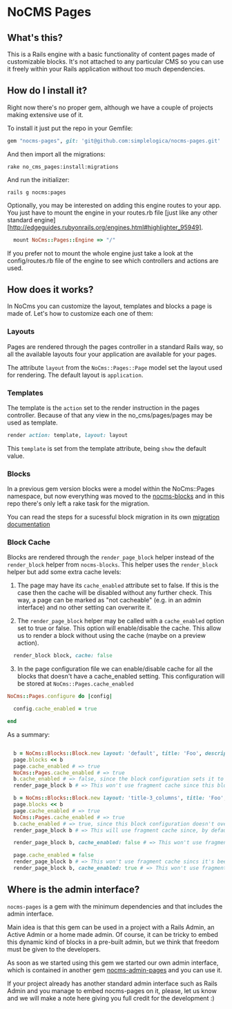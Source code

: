 # NoCMS Pages

## What's this?

This is a Rails engine with a basic functionality of content pages made of customizable blocks. It's not attached to any particular CMS so you can use it freely within your Rails application without too much dependencies.

## How do I install it?

Right now there's no proper gem, although we have a couple of projects making extensive use of it.

To install it just put the repo in your Gemfile:

```ruby
gem "nocms-pages", git: 'git@github.com:simplelogica/nocms-pages.git'
```

And then import all the migrations:

```
rake no_cms_pages:install:migrations
```

And run the initializer:

```
rails g nocms:pages
```

Optionally, you may be interested on adding this engine routes to your app. You just have to mount the engine in your routes.rb file [just like any other standard engine][http://edgeguides.rubyonrails.org/engines.html#highlighter_95949].

```ruby
  mount NoCms::Pages::Engine => "/"
```

If you prefer not to mount the whole engine just take a look at the config/routes.rb file of the engine to see which controllers and actions are used.

## How does it works?

In NoCms you can customize the layout, templates and blocks a page is made of. Let's how to customize each one of them:

### Layouts

Pages are rendered through the pages controller in a standard Rails way, so all the available layouts four your application are available for your pages.

The attribute `layout` from the `NoCms::Pages::Page` model set the layout used for rendering. The default layout is `application`.

### Templates

The template is the `action` set to the render instruction in the pages controller. Because of that any view in the no_cms/pages/pages may be used as template.

```ruby
render action: template, layout: layout
```

This `template` is set from the template attribute, being `show` the default value.

### Blocks

In a previous gem version blocks were a model within the NoCms::Pages namespace, but now everything was moved to the [nocms-blocks](https://github.com/simplelogica/nocms-blocks) and in this repo there's only left a rake task for the migration.

You can read the steps for a sucessful block migration in its own [migration documentation](doc/migration-blocks-steps.md)

### Block Cache

Blocks are rendered through the `render_page_block` helper instead of the `render_block` helper from `nocms-blocks`. This helper uses the `render_block` helper but add some extra cache levels:

1. The page may have its `cache_enabled` attribute set to false. If this is the case then the cache will be disabled without any further check. This way, a page can be marked as "not cacheable" (e.g. in an admin interface) and no other setting can overwrite it.

2. The `render_page_block` helper may be called with a `cache_enabled` option set to true or false. This option will enable/disable the cache. This allow us to render a block without using the cache (maybe on a preview action).

  ```ruby
    render_block block, cache: false
  ```

3. In the page configuration file we can enable/disable cache for all the blocks that doesn't have a cache_enabled setting. This configuration will be stored at `NoCms::Pages.cache_enabled`

  ```ruby
  NoCms::Pages.configure do |config|

    config.cache_enabled = true

  end
  ```

As a summary:

```ruby

  b = NoCms::Blocks::Block.new layout: 'default', title: 'Foo', description: 'Bar'
  page.blocks << b
  page.cache_enabled # => true
  NoCms::Pages.cache_enabled # => true
  b.cache_enabled # => false, since the block configuration sets it to false
  render_page_block b # => This won't use fragment cache since this block layout have cache disabled

  b = NoCms::Blocks::Block.new layout: 'title-3_columns', title: 'Foo', description: 'Bar'
  page.blocks << b
  page.cache_enabled # => true
  NoCms::Pages.cache_enabled # => true
  b.cache_enabled # => true, since this block configuration doesn't override NoCms::Pages.cache_enabled
  render_page_block b # => This will use fragment cache since, by default, it's enabled for all blocks

  render_page_block b, cache_enabled: false # => This won't use fragment cache as the option in the helper overrides the block configuration

  page.cache_enabled = false
  render_page_block b # => This won't use fragment cache sincs it's been disabled for the page and blocks configuration has been override
  render_page_block b, cache_enabled: true # => This won't use fragment cache even when saying the helper to do it. Power for the users!

```

## Where is the admin interface?

`nocms-pages` is a gem with the minimum dependencies and that includes the admin interface.

Main idea is that this gem can be used in a project with a Rails Admin, an Active Admin or a home made admin. Of course, it can be tricky to embed this dynamic kind of blocks in a pre-built admin, but we think that freedom must be given to the developers.

As soon as we started using this gem we started our own admin interface, which is contained in another gem [nocms-admin-pages](https://github.com/simplelogica/nocms-admin-pages) and you can use it.

If your project already has another standard admin interface such as Rails Admin and you manage to embed nocms-pages on it, please, let us know and we will make a note here giving you full credit for the development :)
